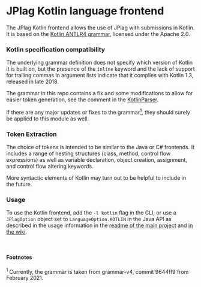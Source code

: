 # JPlag Kotlin language frontend

The JPlag Kotlin frontend allows the use of JPlag with submissions in Kotlin. <br>
It is based on the [Kotlin ANTLR4 grammar](https://github.com/antlr/grammars-v4/tree/master/kotlin/kotlin), licensed under the Apache 2.0.

### Kotlin specification compatibility

The underlying grammar definition does not specify which version of Kotlin it is built on, but the presence of the `inline` keyword and the lack of support for trailing commas in argument lists indicate that it complies with Kotlin 1.3, released in late 2018.

The grammar in this repo contains a fix and some modifications to allow for easier token generation, see the comment in the [KotlinParser](src/main/antlr4/de/jplag/kotlin/grammar/KotlinParser.g4).

If there are any major updates or fixes to the grammar<a href="#footnote-1"><sup>1</sup></a>, they should surely be applied to this module as well. 


### Token Extraction

The choice of tokens is intended to be similar to the Java or C# frontends. It includes a range of nesting structures (class, method, control flow expressions) as well as variable declaration, object creation, assignment, and control flow altering keywords.

More syntactic elements of Kotlin may turn out to be helpful to include in the future.

### Usage

To use the Kotlin frontend, add the `-l kotlin` flag in the CLI, or use a `JPlagOption` object set to `LanguageOption.KOTLIN` in the Java API as described in the usage information in the [readme of the main project](https://github.com/jplag/JPlag#usage) and [in the wiki](https://github.com/jplag/JPlag/wiki/1.-How-to-Use-JPlag).

<br>

#### Footnotes
<section id="footnote-1"><sup>1 </sup>Currently, the grammar is taken from grammar-v4, commit 9644ff9 from February 2021.</section>